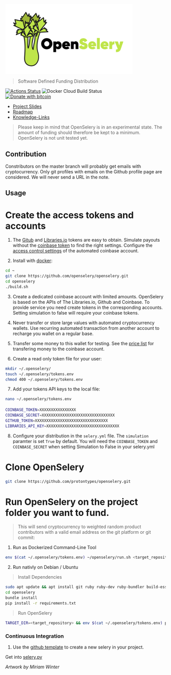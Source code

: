 <img align="middle" src="./docs/design/OpenSelery-04.png" width="400"> 

> Software Defined Funding Distribution

[![Actions Status](https://github.com/protontypes/openselery/workflows/openselery/badge.svg)](https://github.com/protontypes/openselery/actions)
![Docker Cloud Build Status](https://img.shields.io/docker/cloud/build/openselery/openselery)                               
[![Donate with bitcoin](https://en.cryptobadges.io/badge/small/3PVdiyLPR7MgaeFRJLW9mfuESZS2aAPX9w)](https://en.cryptobadges.io/donate/3PVdiyLPR7MgaeFRJLW9mfuESZS2aAPX9w)                     

* [Project Slides](http://protontypes.eu/)
* [Roadmap](https://github.com/protontypes/openselery/wiki)
* [Knowledge-Links](https://github.com/protontypes/openselery/wiki/Knowledge-Links)

> Please keep in mind that OpenSelery is in an experimental state. The amount of funding should therefore be kept to a minimum. OpenSelery is not unit tested yet.

## Contribution
Constributors on the master branch will probably get emails with cryptocurrency. Only git profiles with emails on the Github profile page are considered. We will never send a URL in the note.

## Usage

# Create the access tokens and accounts

1. The [Gitub](https://github.com/settings/tokens) and [Libraries.io](https://libraries.io/api) tokens are easy to obtain. Simulate payouts without the [coinbase token](https://www.coinbase.com/settings/api) to find the right settings. Configure the [access control settings](https://github.com/protontypes/openselery/wiki/Coinbase-Settings) of the automated coinbase account.

2. Install with [docker](https://docs.docker.com/install/linux/docker-ce/ubuntu/):

```bash
cd ~
git clone https://github.com/openselery/openselery.git
cd openselery
./build.sh
```

3. Create a dedicated coinbase account with limited amounts. OpenSelery is based on the APIs of The Libraries.io, Github and Coinbase. To provide service you need create tokens in the corresponding accounts. Setting simulation to false will require your coinbase tokens.

4. Never transfer or store large values with automated cryptocurrency wallets. Use recurring automated transaction from another account to recharge you wallet on a regular base. 

5. Transfer some money to this wallet for testing. See the [price list](https://help.coinbase.com/en/coinbase/trading-and-funding/pricing-and-fees/fees.html) for transfering money to the coinbase account.

6. Create a read only token file for your user:

```bash
mkdir ~/.openselery/
touch ~/.openselery/tokens.env
chmod 400 ~/.openselery/tokens.env
```

7. Add your tokens API keys to the local file: 

```bash
nano ~/.openselery/tokens.env

COINBASE_TOKEN=XXXXXXXXXXXXXXXX
COINBASE_SECRET=XXXXXXXXXXXXXXXXXXXXXXXXXXXXXXXX
GITHUB_TOKEN=XXXXXXXXXXXXXXXXXXXXXXXXXXXXXXXX
LIBRARIES_API_KEY=XXXXXXXXXXXXXXXXXXXXXXXXXXXXXXXX
```

8. Configure your distribution in the `selery.yml` file. The `simulation` paramter is set `True` by default. You will need the `COINBASE_TOKEN` and `COINBASE_SECRET` when setting Simulation to False in your selery.yml 


# Clone OpenSelery
      
```bash
git clone https://github.com/protontypes/openselery.git
```

# Run OpenSelery on the project folder you want to fund. 

> This will send cryptocurrency to weighted random product contributors with a valid email address on the git platform or git commit: 

1. Run as Dockerized Command-Line Tool

```bash
env $(cat ~/.openselery/tokens.env) ~/openselery/run.sh <target_repository>
```

2. Run nativly on Debian / Ubuntu

> Install Dependencies

```bash
sudo apt update && apt install git ruby ruby-dev ruby-bundler build-essentail curl python3-pip
cd openselery
bundle install 
pip install -r requirements.txt
```

> Run OpenSelery

```bash
TARGET_DIR=<target_repository> && env $(cat ~/.openselery/tokens.env) python3 selery.py --config $TARGET_DIR/selery.yml --directory $TARGET_DIR --result results
```
    
### Continuous Integration  
1. Use the [github template](https://github.com/protontypes/seleryexample) to create a new selery in your project.


Get into [selery.py](selery.py)   

  *Artwork by Miriam Winter*
